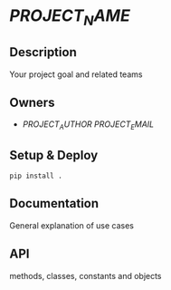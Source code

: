 # $PROJECT_NAME$
## Description
Your project goal and related teams
## Owners
- $PROJECT_AUTHOR$ $PROJECT_EMAIL$
## Setup & Deploy
```pip install .```

## Documentation
General explanation of use cases

## API
methods, classes, constants and objects